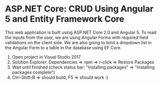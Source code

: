 # ASP.NET Core: CRUD Using Angular 5 and Entity Framework Core

This web application is built using ASP.NET Core 2.0 and Angular 5.
To read the inputs from the user, we are using Angular Forms with required field validations on the client side.
We are also going to bind a dropdown list in the Angular Form to a table in the database using EF Core.


1) Open project in Visual Studio 2017
2) Solution Explorer: Dependencies => npm => r-click => Restore Packages
3) Wait until finished (check status bar: "Installing packages" => "Installing packages complete")
4) Ctrl-Shift-B => should build, F5 => should work :)